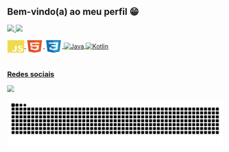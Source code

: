 ## Bem-vindo(a) ao meu perfil 😁

 <div>
   <a href="https://github.com/IlnaraAckermann">
   <img height="180em" src="https://github-readme-stats-zeta-weld.vercel.app/api?username=IlnaraAckermann&show_icons=true&theme=transparent&include_all_commits=true&count_private=true"/>
   <img height="180em" src="https://github-readme-stats-zeta-weld.vercel.app/api/top-langs/?username=IlnaraAckermann&layout=compact&langs_count=6&theme=transparent"/>

</div>
<div style="display: inline_block"><br>
  <img align="center" alt="Js" height="30" width="40" src="https://raw.githubusercontent.com/devicons/devicon/master/icons/javascript/javascript-plain.svg">
  <img align="center" alt="HTML" height="30" width="40" src="https://raw.githubusercontent.com/devicons/devicon/master/icons/html5/html5-original.svg">
  <img align="center" alt="CSS" height="30" width="40" src="https://raw.githubusercontent.com/devicons/devicon/master/icons/css3/css3-original.svg">
  <img align="center" alt="Java" height="30" width="40" src="https://cdn.jsdelivr.net/gh/devicons/devicon/icons/java/java-original.svg">
  <img align="center" alt="Kotlin" height="30" width="40" src="https://cdn.jsdelivr.net/gh/devicons/devicon/icons/kotlin/kotlin-original.svg">
</div>
 
 <br>
 
  ### Redes sociais
 
<div> 
  <a href="https://www.linkedin.com/in/ilnaraackermann" target="_blank">
  <img src="https://img.shields.io/badge/-LinkedIn-%230077B5?style=for-the-badge&logo=linkedin&logoColor=white" target="_blank"></a> 
 
  ![Snake animation](https://github.com/IlnaraAckermann/IlnaraAckermann/blob/output/github-contribution-grid-snake.svg)

</div>
